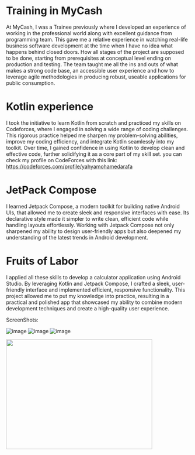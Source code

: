 
# Training in MyCash
 At MyCash, I was a Trainee previously where I developed an experience of working in the professional world along with excellent guidance from programming team. This gave me a relative experience in watching real-life business software development at the time when I have no idea what happens behind closed doors. How all stages of the project are supposed to be done, starting from prerequisites at conceptual level ending on production and testing. The team taught me all the ins and outs of what makes a strong code base, an accessible user experience and how to leverage agile methodologies in producing robust, useable applications for public consumption.
# Kotlin experience
I took the initiative to learn Kotlin from scratch and practiced my skills on Codeforces, where I engaged in solving a wide range of coding challenges. This rigorous practice helped me sharpen my problem-solving abilities, improve my coding efficiency, and integrate Kotlin seamlessly into my toolkit. Over time, I gained confidence in using Kotlin to develop clean and effective code, further solidifying it as a core part of my skill set. 
you can check my profile on CodeForces with this link: https://codeforces.com/profile/yahyamohamedarafa
# JetPack Compose
I learned Jetpack Compose, a modern toolkit for building native Android UIs, that allowed me to create sleek and responsive interfaces with ease. Its declarative style made it simpler to write clean, efficient code while handling layouts effortlessly. Working with Jetpack Compose not only sharpened my ability to design user-friendly apps but also deepened my understanding of the latest trends in Android development.
# Fruits of Labor 
I applied all these skills to develop a calculator application using Android Studio. By leveraging Kotlin and Jetpack Compose, I crafted a sleek, user-friendly interface and implemented efficient, responsive functionality. This project allowed me to put my knowledge into practice, resulting in a practical and polished app that showcased my ability to combine modern development techniques and create a high-quality user experience.

ScreenShots:


 ![image](https://github.com/user-attachments/assets/cdbbf18d-8bbd-45fb-bbf7-28e5f658f039) ![image](https://github.com/user-attachments/assets/0c4f16b1-a359-469f-9bc4-dfb1af4e024d) ![image](https://github.com/user-attachments/assets/33cef832-7c3b-4d35-967c-1a659f12c403)

<img src="https://github.com/user-attachments/assets/cdbbf18d-8bbd-45fb-bbf7-28e5f658f039" width="400" height="300">


 

